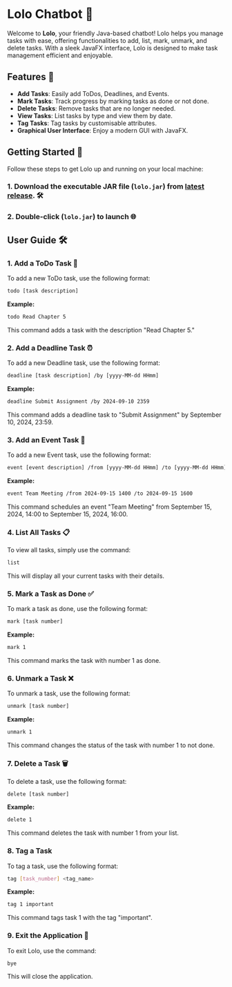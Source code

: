 # Lolo Chatbot 🤖

Welcome to **Lolo**, your friendly Java-based chatbot! Lolo helps you manage tasks with ease, offering functionalities to add, list, mark, unmark, and delete tasks. With a sleek JavaFX interface, Lolo is designed to make task management efficient and enjoyable.

## Features 🌟

- **Add Tasks**: Easily add ToDos, Deadlines, and Events.
- **Mark Tasks**: Track progress by marking tasks as done or not done.
- **Delete Tasks**: Remove tasks that are no longer needed.
- **View Tasks**: List tasks by type and view them by date.
- **Tag Tasks**: Tag tasks by customisable attributes.
- **Graphical User Interface**: Enjoy a modern GUI with JavaFX.

## Getting Started 🚀

Follow these steps to get Lolo up and running on your local machine:

### 1. Download the executable JAR file (`lolo.jar`) from [latest release](https://github.com/chenle228/ip/releases/tag/v0.2). 🛠️

### 2. Double-click (`lolo.jar`) to launch 🌐

## User Guide 🛠️

### 1. **Add a ToDo Task** 📝
To add a new ToDo task, use the following format:
```bash
todo [task description]
```
**Example:**
```bash
todo Read Chapter 5
```
This command adds a task with the description "Read Chapter 5."

### 2. **Add a Deadline Task** ⏰
To add a new Deadline task, use the following format:
```bash
deadline [task description] /by [yyyy-MM-dd HHmm]
```
**Example:**
```bash
deadline Submit Assignment /by 2024-09-10 2359
```
This command adds a deadline task to "Submit Assignment" by September 10, 2024, 23:59.

### 3. **Add an Event Task** 📅
To add a new Event task, use the following format:
```bash
event [event description] /from [yyyy-MM-dd HHmm] /to [yyyy-MM-dd HHmm]
```
**Example:**
```bash
event Team Meeting /from 2024-09-15 1400 /to 2024-09-15 1600
```
This command schedules an event "Team Meeting" from September 15, 2024, 14:00 to September 15, 2024, 16:00.

### 4. **List All Tasks** 📋
To view all tasks, simply use the command:
```bash
list
```
This will display all your current tasks with their details.

### 5. **Mark a Task as Done** ✅
To mark a task as done, use the following format:
```bash
mark [task number]
```
**Example:**
```bash
mark 1
```
This command marks the task with number 1 as done.

### 6. **Unmark a Task** ❌
To unmark a task, use the following format:
```bash
unmark [task number]
```
**Example:**
```bash
unmark 1
```
This command changes the status of the task with number 1 to not done.

### 7. **Delete a Task** 🗑️
To delete a task, use the following format:
```bash
delete [task number]
```
**Example:**
```bash
delete 1
```
This command deletes the task with number 1 from your list.

### 8. **Tag a Task** 
To tag a task, use the following format:
```bash
tag [task_number] <tag_name>
```
**Example:**
```bash
tag 1 important
```
This command tags task 1 with the tag "important".

### 9. **Exit the Application** 👋
To exit Lolo, use the command:
```bash
bye
```
This will close the application.
